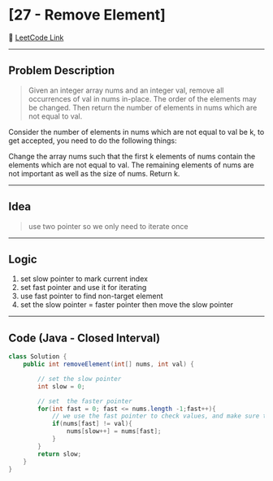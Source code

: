 # [27 - Remove Element]

🔗 [LeetCode Link](https://leetcode.com/problems/remove-element/)

---

## Problem Description

>Given an integer array nums and an integer val, remove all occurrences of val in nums in-place. The order of the elements may be changed. Then return the number of elements in nums which are not equal to val.

Consider the number of elements in nums which are not equal to val be k, to get accepted, you need to do the following things:

Change the array nums such that the first k elements of nums contain the elements which are not equal to val. The remaining elements of nums are not important as well as the size of nums.
Return k.

---

## Idea

> use two pointer so we  only need to iterate once

---

## Logic

1. set slow pointer to mark current index
2. set fast pointer and use it for iterating
3. use fast pointer to find non-target element
4. set the slow pointer = faster pointer then move the slow pointer


---

## Code (Java - Closed Interval)

```java
class Solution {
    public int removeElement(int[] nums, int val) {

        // set the slow pointer
        int slow = 0;

        // set  the faster pointer
        for(int fast = 0; fast <= nums.length -1;fast++){
            // we use the fast pointer to check values, and make sure the fist slow number elements are not equal to val
            if(nums[fast] != val){
                nums[slow++] = nums[fast];
            }
        }
        return slow;
    }
}
```